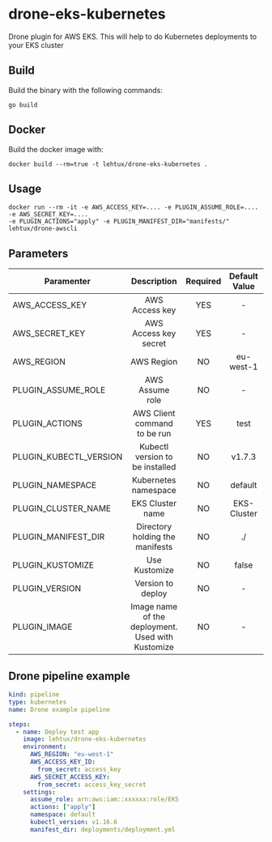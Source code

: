 # drone-eks-kubernetes
Drone plugin for AWS EKS. This will help to do Kubernetes deployments to your EKS cluster

## Build
Build the binary with the following commands:

```export CGO_ENABLED=0
go build
```

## Docker

Build the docker image with:
```
docker build --rm=true -t lehtux/drone-eks-kubernetes .
```

## Usage
```
docker run --rm -it -e AWS_ACCESS_KEY=.... -e PLUGIN_ASSUME_ROLE=.... -e AWS_SECRET_KEY=.... 
-e PLUGIN_ACTIONS="apply" -e PLUGIN_MANIFEST_DIR="manifests/" lehtux/drone-awscli
```

## Parameters
| Paramenter            | Description                   |Required       | Default Value | Allowed Values |
| -------------         |:-------------:                |:-------------:|:-------------:|:-------------: |
| AWS_ACCESS_KEY        | AWS Access key                | YES           | -             | -              |
| AWS_SECRET_KEY        | AWS Access key secret         | YES           | -             | -              |
| AWS_REGION            | AWS Region                    | NO            | eu-west-1     | -              |
| PLUGIN_ASSUME_ROLE    | AWS Assume role               | NO            | -             | Role ARN       |
| PLUGIN_ACTIONS        | AWS Client command to be run  | YES           | test          | test/apply/delete|
| PLUGIN_KUBECTL_VERSION| Kubectl version to be installed| NO           | v1.7.3        | -              |
| PLUGIN_NAMESPACE      | Kubernetes namespace          | NO            | default       | -              |
| PLUGIN_CLUSTER_NAME   | EKS Cluster name              | NO            | EKS-Cluster   | -              |
| PLUGIN_MANIFEST_DIR   | Directory holding the manifests| NO           | ./            | -              |
| PLUGIN_KUSTOMIZE      | Use Kustomize                 | NO            | false         | true / false   |
| PLUGIN_VERSION        | Version to deploy             | NO            | -             | -              |
| PLUGIN_IMAGE          | Image name of the deployment. Used with Kustomize | NO | -    | -              |

## Drone pipeline example
```yaml
kind: pipeline
type: kubernetes
name: Drone example pipeline

steps:
  - name: Deploy test app
    image: lehtux/drone-eks-kubernetes
    environment:
      AWS_REGION: "eu-west-1"
      AWS_ACCESS_KEY_ID:
        from_secret: access_key
      AWS_SECRET_ACCESS_KEY:
        from_secret: access_key_secret
    settings:
      assume_role: arn:aws:iam::xxxxxx:role/EKS
      actions: ["apply"]
      namespace: default
      kubectl_version: v1.16.6
      manifest_dir: deployments/deployment.yml

```
